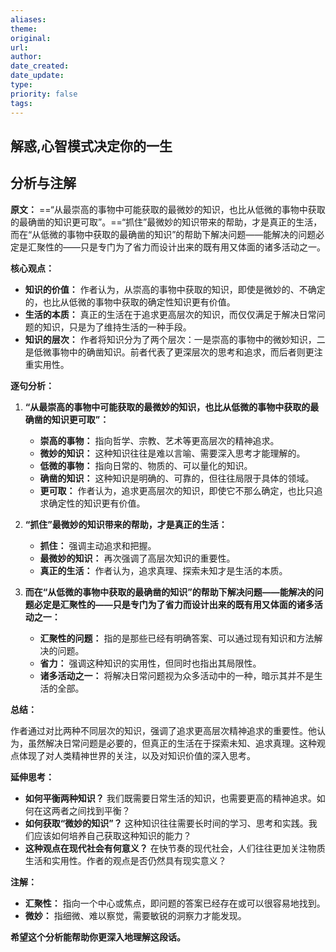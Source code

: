 ```yaml
---
aliases: 
theme: 
original: 
url: 
author: 
date_created: 
date_update: 
type: 
priority: false
tags:
---
```

## 解惑,心智模式决定你的一生
## 分析与注解

**原文：** ==“从最崇高的事物中可能获取的最微妙的知识，也比从低微的事物中获取的最确凿的知识更可取”。==“抓住”最微妙的知识带来的帮助，才是真正的生活，而在“从低微的事物中获取的最确凿的知识”的帮助下解决问题——能解决的问题必定是汇聚性的——只是专门为了省力而设计出来的既有用又体面的诸多活动之一。

**核心观点：**

- **知识的价值：** 作者认为，从崇高的事物中获取的知识，即使是微妙的、不确定的，也比从低微的事物中获取的确定性知识更有价值。
- **生活的本质：** 真正的生活在于追求更高层次的知识，而仅仅满足于解决日常问题的知识，只是为了维持生活的一种手段。
- **知识的层次：** 作者将知识分为了两个层次：一是崇高的事物中的微妙知识，二是低微事物中的确凿知识。前者代表了更深层次的思考和追求，而后者则更注重实用性。

**逐句分析：**

1. **“从最崇高的事物中可能获取的最微妙的知识，也比从低微的事物中获取的最确凿的知识更可取”：**
    
    - **崇高的事物：** 指向哲学、宗教、艺术等更高层次的精神追求。
    - **微妙的知识：** 这种知识往往是难以言喻、需要深入思考才能理解的。
    - **低微的事物：** 指向日常的、物质的、可以量化的知识。
    - **确凿的知识：** 这种知识是明确的、可靠的，但往往局限于具体的领域。
    - **更可取：** 作者认为，追求更高层次的知识，即使它不那么确定，也比只追求确定性的知识更有价值。
2. **“抓住”最微妙的知识带来的帮助，才是真正的生活：**
    
    - **抓住：** 强调主动追求和把握。
    - **最微妙的知识：** 再次强调了高层次知识的重要性。
    - **真正的生活：** 作者认为，追求真理、探索未知才是生活的本质。
3. **而在“从低微的事物中获取的最确凿的知识”的帮助下解决问题——能解决的问题必定是汇聚性的——只是专门为了省力而设计出来的既有用又体面的诸多活动之一：**
    
    - **汇聚性的问题：** 指的是那些已经有明确答案、可以通过现有知识和方法解决的问题。
    - **省力：** 强调这种知识的实用性，但同时也指出其局限性。
    - **诸多活动之一：** 将解决日常问题视为众多活动中的一种，暗示其并不是生活的全部。

**总结：**

作者通过对比两种不同层次的知识，强调了追求更高层次精神追求的重要性。他认为，虽然解决日常问题是必要的，但真正的生活在于探索未知、追求真理。这种观点体现了对人类精神世界的关注，以及对知识价值的深入思考。

**延伸思考：**

- **如何平衡两种知识？** 我们既需要日常生活的知识，也需要更高的精神追求。如何在这两者之间找到平衡？
- **如何获取“微妙的知识”？** 这种知识往往需要长时间的学习、思考和实践。我们应该如何培养自己获取这种知识的能力？
- **这种观点在现代社会有何意义？** 在快节奏的现代社会，人们往往更加关注物质生活和实用性。作者的观点是否仍然具有现实意义？

**注解：**

- **汇聚性：** 指向一个中心或焦点，即问题的答案已经存在或可以很容易地找到。
- **微妙：** 指细微、难以察觉，需要敏锐的洞察力才能发现。

**希望这个分析能帮助你更深入地理解这段话。**